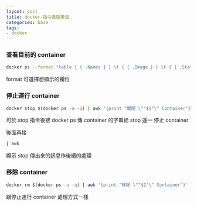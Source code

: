```yaml
---
layout: post
title: docker-指令進階用法
categories: base
tags:
- docker
---
```

### 查看目前的 container ###
````bash
docker ps --format "table { { .Names } } \t { { .Image } } \t { { .Status } } \t { { .Ports } }"
````
<!-- more -->
format 可選擇想顯示的欄位

### 停止運行 container ###
````bash
docker stop $(docker ps -a -q) | awk '{print "關閉 \""$1"\" Container"}'
````
可於 stop 指令後接 docker ps 傳 container 的字串給 stop 逐一 停止 container

後面再接 
````bash
| awk 
````
顯示 stop 傳出來的訊息作後續的處理

### 移除 container ###
````bash
docker rm $(docker ps -a -q) | awk '{print "移除 \""$1"\" Container"}'
````
跟停止運行 container 處理方式一樣